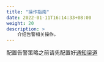 ```yaml
---
title: "操作指南"
date: 2022-01-11T16:14:33+08:00
weight: 20
description: >
    介绍告警相关操作。
---
```




配置告警策略之前请先配置好[通知渠道](../../../auth_security/notify/tutorial/mailconfig/create)
